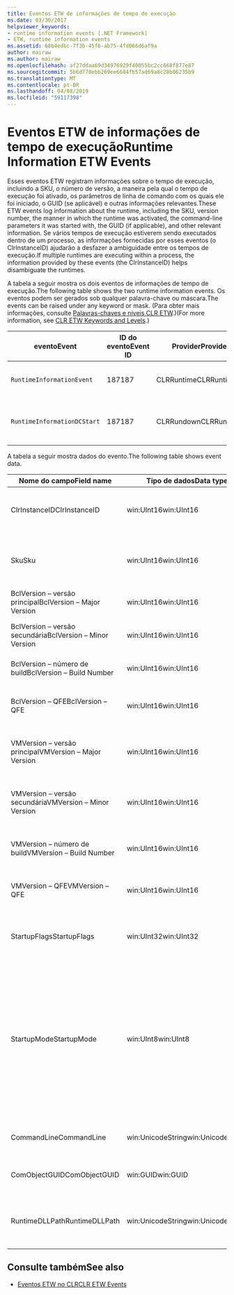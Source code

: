 ```yaml
---
title: Eventos ETW de informações de tempo de execução
ms.date: 03/30/2017
helpviewer_keywords:
- runtime information events [.NET Framework]
- ETW, runtime information events
ms.assetid: 68b4edbc-7f3b-45f6-ab75-4fd066d6af9a
author: mairaw
ms.author: mairaw
ms.openlocfilehash: af27ddaa69d34976929f40055bc2cc668f877e87
ms.sourcegitcommit: 5b6d778ebb269ee6684fb57ad69a8c28b06235b9
ms.translationtype: MT
ms.contentlocale: pt-BR
ms.lasthandoff: 04/08/2019
ms.locfileid: "59117398"
---
```

# <a name="runtime-information-etw-events"></a><span data-ttu-id="74e26-102">Eventos ETW de informações de tempo de execução</span><span class="sxs-lookup"><span data-stu-id="74e26-102">Runtime Information ETW Events</span></span>
<span data-ttu-id="74e26-103">Esses eventos ETW registram informações sobre o tempo de execução, incluindo a SKU, o número de versão, a maneira pela qual o tempo de execução foi ativado, os parâmetros de linha de comando com os quais ele foi iniciado, o GUID (se aplicável) e outras informações relevantes.</span><span class="sxs-lookup"><span data-stu-id="74e26-103">These ETW events log information about the runtime, including the SKU, version number, the manner in which the runtime was activated, the command-line parameters it was started with, the GUID (if applicable), and other relevant information.</span></span> <span data-ttu-id="74e26-104">Se vários tempos de execução estiverem sendo executados dentro de um processo, as informações fornecidas por esses eventos (o ClrInstanceID) ajudarão a desfazer a ambiguidade entre os tempos de execução.</span><span class="sxs-lookup"><span data-stu-id="74e26-104">If multiple runtimes are executing within a process, the information provided by these events (the ClrInstanceID) helps disambiguate the runtimes.</span></span>  
  
 <span data-ttu-id="74e26-105">A tabela a seguir mostra os dois eventos de informações de tempo de execução.</span><span class="sxs-lookup"><span data-stu-id="74e26-105">The following table shows the two runtime information events.</span></span> <span data-ttu-id="74e26-106">Os eventos podem ser gerados sob qualquer palavra-chave ou máscara.</span><span class="sxs-lookup"><span data-stu-id="74e26-106">The events can be raised under any keyword or mask.</span></span> <span data-ttu-id="74e26-107">(Para obter mais informações, consulte [Palavras-chaves e níveis CLR ETW](../../../docs/framework/performance/clr-etw-keywords-and-levels.md).)</span><span class="sxs-lookup"><span data-stu-id="74e26-107">(For more information, see [CLR ETW Keywords and Levels](../../../docs/framework/performance/clr-etw-keywords-and-levels.md).)</span></span>  
  
|<span data-ttu-id="74e26-108">evento</span><span class="sxs-lookup"><span data-stu-id="74e26-108">Event</span></span>|<span data-ttu-id="74e26-109">ID do evento</span><span class="sxs-lookup"><span data-stu-id="74e26-109">Event ID</span></span>|<span data-ttu-id="74e26-110">Provider</span><span class="sxs-lookup"><span data-stu-id="74e26-110">Provider</span></span>|<span data-ttu-id="74e26-111">Descrição</span><span class="sxs-lookup"><span data-stu-id="74e26-111">Description</span></span>|  
|-----------|--------------|--------------|-----------------|  
|`RuntimeInformationEvent`|<span data-ttu-id="74e26-112">187</span><span class="sxs-lookup"><span data-stu-id="74e26-112">187</span></span>|<span data-ttu-id="74e26-113">CLRRuntime</span><span class="sxs-lookup"><span data-stu-id="74e26-113">CLRRuntime</span></span>|<span data-ttu-id="74e26-114">Gerado quando um tempo de execução é carregado.</span><span class="sxs-lookup"><span data-stu-id="74e26-114">Raised when a runtime is loaded.</span></span>|  
|`RuntimeInformationDCStart`|<span data-ttu-id="74e26-115">187</span><span class="sxs-lookup"><span data-stu-id="74e26-115">187</span></span>|<span data-ttu-id="74e26-116">CLRRundown</span><span class="sxs-lookup"><span data-stu-id="74e26-116">CLRRundown</span></span>|<span data-ttu-id="74e26-117">Enumera os tempos de execução que são carregados.</span><span class="sxs-lookup"><span data-stu-id="74e26-117">Enumerates the runtimes that are loaded.</span></span>|  
  
 <span data-ttu-id="74e26-118">A tabela a seguir mostra dados do evento.</span><span class="sxs-lookup"><span data-stu-id="74e26-118">The following table shows event data.</span></span>  
  
|<span data-ttu-id="74e26-119">Nome do campo</span><span class="sxs-lookup"><span data-stu-id="74e26-119">Field name</span></span>|<span data-ttu-id="74e26-120">Tipo de dados</span><span class="sxs-lookup"><span data-stu-id="74e26-120">Data type</span></span>|<span data-ttu-id="74e26-121">Descrição</span><span class="sxs-lookup"><span data-stu-id="74e26-121">Description</span></span>|  
|----------------|---------------|-----------------|  
|<span data-ttu-id="74e26-122">ClrInstanceID</span><span class="sxs-lookup"><span data-stu-id="74e26-122">ClrInstanceID</span></span>|<span data-ttu-id="74e26-123">win:UInt16</span><span class="sxs-lookup"><span data-stu-id="74e26-123">win:UInt16</span></span>|<span data-ttu-id="74e26-124">ID exclusiva da instância do CLR ou do CoreCLR.</span><span class="sxs-lookup"><span data-stu-id="74e26-124">Unique ID for the instance of CLR or CoreCLR.</span></span>|  
|<span data-ttu-id="74e26-125">Sku</span><span class="sxs-lookup"><span data-stu-id="74e26-125">Sku</span></span>|<span data-ttu-id="74e26-126">win:UInt16</span><span class="sxs-lookup"><span data-stu-id="74e26-126">win:UInt16</span></span>|<span data-ttu-id="74e26-127">1 – CLR de Área de Trabalho.</span><span class="sxs-lookup"><span data-stu-id="74e26-127">1 – Desktop CLR.</span></span><br /><br /> <span data-ttu-id="74e26-128">2 – CoreCLR.</span><span class="sxs-lookup"><span data-stu-id="74e26-128">2 – CoreCLR.</span></span>|  
|<span data-ttu-id="74e26-129">BclVersion – versão principal</span><span class="sxs-lookup"><span data-stu-id="74e26-129">BclVersion – Major Version</span></span>|<span data-ttu-id="74e26-130">win:UInt16</span><span class="sxs-lookup"><span data-stu-id="74e26-130">win:UInt16</span></span>|<span data-ttu-id="74e26-131">Versão principal de mscorlib.dll.</span><span class="sxs-lookup"><span data-stu-id="74e26-131">Major version of mscorlib.dll.</span></span>|  
|<span data-ttu-id="74e26-132">BclVersion – versão secundária</span><span class="sxs-lookup"><span data-stu-id="74e26-132">BclVersion – Minor Version</span></span>|<span data-ttu-id="74e26-133">win:UInt16</span><span class="sxs-lookup"><span data-stu-id="74e26-133">win:UInt16</span></span>|<span data-ttu-id="74e26-134">Número de versão secundária de mscorlib.dll.</span><span class="sxs-lookup"><span data-stu-id="74e26-134">Minor version number of mscorlib.dll.</span></span>|  
|<span data-ttu-id="74e26-135">BclVersion – número de build</span><span class="sxs-lookup"><span data-stu-id="74e26-135">BclVersion – Build Number</span></span>|<span data-ttu-id="74e26-136">win:UInt16</span><span class="sxs-lookup"><span data-stu-id="74e26-136">win:UInt16</span></span>|<span data-ttu-id="74e26-137">Número de build de mscorlib.dll.</span><span class="sxs-lookup"><span data-stu-id="74e26-137">Build number of mscorlib.dll.</span></span>|  
|<span data-ttu-id="74e26-138">BclVersion – QFE</span><span class="sxs-lookup"><span data-stu-id="74e26-138">BclVersion – QFE</span></span>|<span data-ttu-id="74e26-139">win:UInt16</span><span class="sxs-lookup"><span data-stu-id="74e26-139">win:UInt16</span></span>|<span data-ttu-id="74e26-140">Número de versão de hotfix de mscorlib.dll.</span><span class="sxs-lookup"><span data-stu-id="74e26-140">Hotfix version number of mscorlib.dll.</span></span>|  
|<span data-ttu-id="74e26-141">VMVersion – versão principal</span><span class="sxs-lookup"><span data-stu-id="74e26-141">VMVersion – Major Version</span></span>|<span data-ttu-id="74e26-142">win:UInt16</span><span class="sxs-lookup"><span data-stu-id="74e26-142">win:UInt16</span></span>|<span data-ttu-id="74e26-143">Versão de clr.dll ou coreclr.dll, dependendo da SKU.</span><span class="sxs-lookup"><span data-stu-id="74e26-143">Version of clr.dll or coreclr.dll, depending on SKU.</span></span>|  
|<span data-ttu-id="74e26-144">VMVersion – versão secundária</span><span class="sxs-lookup"><span data-stu-id="74e26-144">VMVersion – Minor Version</span></span>|<span data-ttu-id="74e26-145">win:UInt16</span><span class="sxs-lookup"><span data-stu-id="74e26-145">win:UInt16</span></span>|<span data-ttu-id="74e26-146">Versão secundária de clr.dll ou coreclr.dll, dependendo da SKU.</span><span class="sxs-lookup"><span data-stu-id="74e26-146">Minor version of clr.dll or coreclr.dll, depending on SKU.</span></span>|  
|<span data-ttu-id="74e26-147">VMVersion – número de build</span><span class="sxs-lookup"><span data-stu-id="74e26-147">VMVersion – Build Number</span></span>|<span data-ttu-id="74e26-148">win:UInt16</span><span class="sxs-lookup"><span data-stu-id="74e26-148">win:UInt16</span></span>|<span data-ttu-id="74e26-149">Número de build de clr.dll ou coreclr.dll.</span><span class="sxs-lookup"><span data-stu-id="74e26-149">Build number of clr.dll or coreclr.dll.</span></span>|  
|<span data-ttu-id="74e26-150">VMVersion – QFE</span><span class="sxs-lookup"><span data-stu-id="74e26-150">VMVersion – QFE</span></span>|<span data-ttu-id="74e26-151">win:UInt16</span><span class="sxs-lookup"><span data-stu-id="74e26-151">win:UInt16</span></span>|<span data-ttu-id="74e26-152">Número de versão do hotfix de clr.dll ou coreclr.dll.</span><span class="sxs-lookup"><span data-stu-id="74e26-152">Hotfix version number of clr.dll or coreclr.dll.</span></span>|  
|<span data-ttu-id="74e26-153">StartupFlags</span><span class="sxs-lookup"><span data-stu-id="74e26-153">StartupFlags</span></span>|<span data-ttu-id="74e26-154">win:UInt32</span><span class="sxs-lookup"><span data-stu-id="74e26-154">win:UInt32</span></span>|<span data-ttu-id="74e26-155">Sinalizadores de inicialização definidos em mscoree.h.</span><span class="sxs-lookup"><span data-stu-id="74e26-155">Startup flags defined in mscoree.h.</span></span>|  
|<span data-ttu-id="74e26-156">StartupMode</span><span class="sxs-lookup"><span data-stu-id="74e26-156">StartupMode</span></span>|<span data-ttu-id="74e26-157">win:UInt8</span><span class="sxs-lookup"><span data-stu-id="74e26-157">win:UInt8</span></span>|<span data-ttu-id="74e26-158">0x01 – executável gerenciado.</span><span class="sxs-lookup"><span data-stu-id="74e26-158">0x01 - Managed executable.</span></span><br /><br /> <span data-ttu-id="74e26-159">0x02 – CLR hospedado.</span><span class="sxs-lookup"><span data-stu-id="74e26-159">0x02 - Hosted CLR.</span></span><br /><br /> <span data-ttu-id="74e26-160">0x04 – interoperabilidade gerenciada de C++.</span><span class="sxs-lookup"><span data-stu-id="74e26-160">0x04 - C++ managed interop.</span></span><br /><br /> <span data-ttu-id="74e26-161">0x08 – ativado por COM.</span><span class="sxs-lookup"><span data-stu-id="74e26-161">0x08 - COM-activated.</span></span><br /><br /> <span data-ttu-id="74e26-162">0x10 – outros.</span><span class="sxs-lookup"><span data-stu-id="74e26-162">0x10 - Other.</span></span>|  
|<span data-ttu-id="74e26-163">CommandLine</span><span class="sxs-lookup"><span data-stu-id="74e26-163">CommandLine</span></span>|<span data-ttu-id="74e26-164">win:UnicodeString</span><span class="sxs-lookup"><span data-stu-id="74e26-164">win:UnicodeString</span></span>|<span data-ttu-id="74e26-165">Não nulo somente se StartupMode=0x01.</span><span class="sxs-lookup"><span data-stu-id="74e26-165">Non-null only if StartupMode=0x01.</span></span>|  
|<span data-ttu-id="74e26-166">ComObjectGUID</span><span class="sxs-lookup"><span data-stu-id="74e26-166">ComObjectGUID</span></span>|<span data-ttu-id="74e26-167">win:GUID</span><span class="sxs-lookup"><span data-stu-id="74e26-167">win:GUID</span></span>|<span data-ttu-id="74e26-168">Não nulo somente se StartupMode=0x08.</span><span class="sxs-lookup"><span data-stu-id="74e26-168">Non-null only if StartupMode=0x08.</span></span>|  
|<span data-ttu-id="74e26-169">RuntimeDLLPath</span><span class="sxs-lookup"><span data-stu-id="74e26-169">RuntimeDLLPath</span></span>|<span data-ttu-id="74e26-170">win:UnicodeString</span><span class="sxs-lookup"><span data-stu-id="74e26-170">win:UnicodeString</span></span>|<span data-ttu-id="74e26-171">Caminho para o arquivo. dll do CLR que foi carregado no processo.</span><span class="sxs-lookup"><span data-stu-id="74e26-171">Path to the CLR .dll file that was loaded into the process.</span></span>|  
  
## <a name="see-also"></a><span data-ttu-id="74e26-172">Consulte também</span><span class="sxs-lookup"><span data-stu-id="74e26-172">See also</span></span>

- [<span data-ttu-id="74e26-173">Eventos ETW no CLR</span><span class="sxs-lookup"><span data-stu-id="74e26-173">CLR ETW Events</span></span>](../../../docs/framework/performance/clr-etw-events.md)
